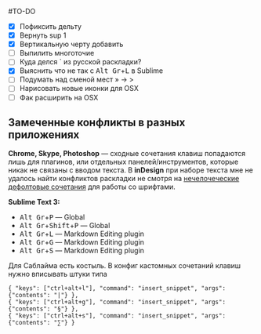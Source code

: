 #TO-DO

- [x] Пофиксить дельту
- [x] Вернуть sup 1
- [x] Вертикальную черту добавить
- [ ] Выпилить многоточие
- [ ] Куда делся ` из русской раскладки?
- [x] Выяснить что не так с <kbd>Alt Gr</kbd>+<kbd>L</kbd> в Sublime
- [ ] Подумать над сменой мест » → >
- [ ] Нарисовать новые иконки для OSX
- [ ] Фак расширить на OSX

## Замеченные конфликты в разных приложениях
**Chrome, Skype, Photoshop** — сходные сочетания клавиш попадаются лишь для плагинов, или отдельных панелей/инструментов, которые никак не связаны с вводом текста. В **inDesign** при наборе текста мне не удалось найти конфликтов раскладки не смотря на [нечелочеческие дефолтовые сочетания](https://helpx.adobe.com/indesign/using/default-keyboard-shortcuts.html) для работы со шрифтами.

**Sublime Text 3:**

- <kbd>Alt Gr</kbd>+<kbd>P</kbd> — Global
- <kbd>Alt Gr</kbd>+<kbd>Shift</kbd>+<kbd>P</kbd> — Global
- <kbd>Alt Gr</kbd>+<kbd>L</kbd> — Markdown Editing plugin
- <kbd>Alt Gr</kbd>+<kbd>G</kbd> — Markdown Editing plugin
- <kbd>Alt Gr</kbd>+<kbd>S</kbd> — Markdown Editing plugin

Для Саблайма есть костыль. В конфиг кастомных сочетаний клавиш нужно вписывать штуки типа

```
{ "keys": ["ctrl+alt+l"], "command": "insert_snippet", "args": {"contents": "|"} },
{ "keys": ["ctrl+alt+g"], "command": "insert_snippet", "args": {"contents": "§"} },
{ "keys": ["ctrl+alt+s"], "command": "insert_snippet", "args": {"contents": "∑"} }
```




